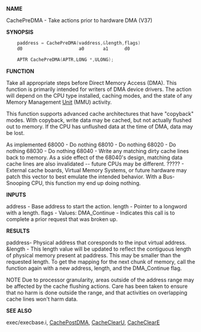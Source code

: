 
**NAME**

CachePreDMA - Take actions prior to hardware DMA  (V37)

**SYNOPSIS**

```c
    paddress = CachePreDMA(vaddress,&length,flags)
    d0                     a0       a1      d0

    APTR CachePreDMA(APTR,LONG *,ULONG);

```
**FUNCTION**

Take all appropriate steps before Direct Memory Access (DMA).  This
function is primarily intended for writers of DMA device drivers.  The
action will depend on the CPU type installed, caching modes, and the
state of any Memory Management [Unit](_0087) (MMU) activity.

This function supports advanced cache architectures that have
&#034;copyback&#034; modes.  With copyback, write data may be cached, but not
actually flushed out to memory.  If the CPU has unflushed data at the
time of DMA, data may be lost.

As implemented
68000 - Do nothing
68010 - Do nothing
68020 - Do nothing
68030 - Do nothing
68040 - Write any matching dirty cache lines back to memory.
As a side effect of the 68040's design, matching data
cache lines are also invalidated -- future CPUs may
be different.
????? - External cache boards, Virtual Memory Systems, or
future hardware may patch this vector to best emulate
the intended behavior.
With a Bus-Snooping CPU, this function my end up
doing nothing.

**INPUTS**

address - Base address to start the action.
length  - Pointer to a longword with a length.
flags   - Values:
DMA_Continue - Indicates this call is to complete
a prior request that was broken up.

**RESULTS**

paddress- Physical address that coresponds to the input virtual
address.
&#038;length - This length value will be updated to reflect the contiguous
length of physical memory present at paddress.  This may
be smaller than the requested length.  To get the mapping
for the next chunk of memory, call the function again with
a new address, length, and the DMA_Continue flag.

NOTE
Due to processor granularity, areas outside of the address range
may be affected by the cache flushing actions.  Care has been taken
to ensure that no harm is done outside the range, and that activities
on overlapping cache lines won't harm data.

**SEE ALSO**

exec/execbase.i, [CachePostDMA](CachePostDMA), [CacheClearU](CacheClearU), [CacheClearE](CacheClearE)
